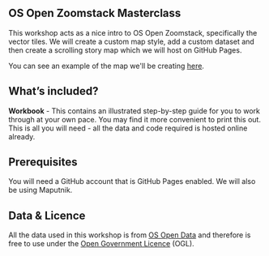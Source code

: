 ## OS Open Zoomstack Masterclass

This workshop acts as a nice intro to OS Open Zoomstack, specifically the vector tiles.
We will create a custom map style, add a custom dataset and then create a scrolling story map which we will host on GitHub Pages.

You can see an example of the map we'll be creating [here](https://charleyglynn.github.io/brewdog-map/).

## What’s included?

**Workbook** - This contains an illustrated step-by-step guide for you to work through at your own pace. You may find it more convenient to print this out.
This is all you will need - all the data and code required is hosted online already.

## Prerequisites

You will need a GitHub account that is GitHub Pages enabled.
We will also be using Maputnik.

## Data & Licence

All the data used in this workshop is from [OS Open Data](https://www.ordnancesurvey.co.uk/business-and-government/products/opendata.html) and therefore is free to use under the [Open Government Licence](http://www.nationalarchives.gov.uk/doc/open-government-licence/version/3/) (OGL).

